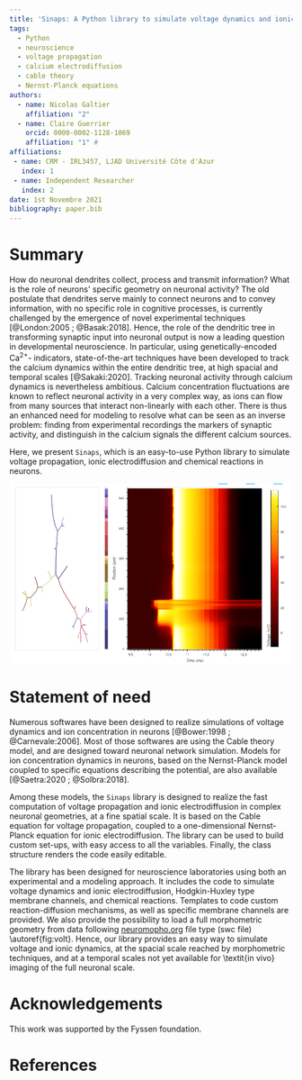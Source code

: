 ```yaml
---
title: 'Sinaps: A Python library to simulate voltage dynamics and ionic electrodiffusion in neurons'
tags:
  - Python
  - neuroscience
  - voltage propagation
  - calcium electrodiffusion
  - cable theory
  - Nernst-Planck equations
authors:
  - name: Nicolas Galtier
    affiliation: "2"
  - name: Claire Guerrier
    orcid: 0000-0002-1128-1069 
    affiliation: "1" #
affiliations:
 - name: CRM - IRL3457, LJAD Université Côte d'Azur
   index: 1
 - name: Independent Researcher
   index: 2
date: 1st Novembre 2021
bibliography: paper.bib
---
```


# Summary

How do neuronal dendrites collect, process and transmit information? What is the role of neurons'
specific geometry on neuronal activity? The old postulate that dendrites serve mainly to connect
neurons and to convey information, with no specific role in cognitive processes, is currently
challenged by the emergence of novel experimental techniques [@London:2005 ; @Basak:2018]. Hence, the 
role of the dendritic tree in transforming synaptic input into neuronal output is now a leading
question in developmental neuroscience. In particular, using genetically-encoded Ca$^{2+}$-
indicators, state-of-the-art techniques have been developed to track the calcium dynamics within
the entire dendritic tree, at high spacial and temporal scales [@Sakaki:2020]. Tracking neuronal
activity through calcium dynamics is nevertheless ambitious. Calcium concentration fluctuations
are known to reflect neuronal activity in a very complex way, as ions can flow from many sources
that interact non-linearly with each other. There is thus an enhanced need for modeling to
resolve what can be seen as an inverse problem: finding from experimental recordings the markers
of synaptic activity, and distinguish in the calcium signals the different calcium sources. 

Here, we present `Sinaps`, which is an easy-to-use Python library to simulate voltage propagation, ionic electrodiffusion and chemical reactions in neurons. 

![Left: a complete neuronal geometry created using `Sinaps`. Right: Simulation of voltage propagation in the dendritic tree represented in Left. The color code in the middle maps the structure of the geometry on the left, to the vertical position on the right.\label{fig:volt}](Fig1.png)

# Statement of need

Numerous softwares have been designed to realize simulations of voltage dynamics and ion concentration in neurons [@Bower:1998 ; @Carnevale:2006]. Most of those softwares are using the Cable theory model, and are designed toward neuronal network simulation. Models for ion concentration dynamics in neurons, based on the Nernst-Planck model coupled to specific equations describing the potential, are also available [@Saetra:2020 ; @Solbra:2018]. 

Among these models, the `Sinaps` library is designed to realize the fast computation of voltage propagation and ionic electrodiffusion in complex neuronal geometries, at a fine spatial scale. It is based on the Cable equation for voltage propagation, coupled to a one-dimensional Nernst-Planck equation for ionic electrodiffusion. The library can be used to build custom set-ups, with easy access to all the variables. Finally, the class structure renders the code easily editable.

The library has been designed for neuroscience laboratories using both an experimental and a modeling approach. It includes the code to simulate voltage dynamics and ionic electrodiffusion, Hodgkin-Huxley type membrane channels, and chemical reactions. Templates to code custom reaction-diffusion mechanisms, as well as specific membrane channels are provided. We also provide the possibility to load a full morphometric geometry from data following [neuromopho.org](http://neuromorpho.org/) file type (swc file) \autoref{fig:volt}. Hence, our library provides an easy way to simulate voltage and ionic dynamics, at the spacial scale reached by morphometric techniques, and at a temporal scales not yet available for \textit{in vivo} imaging of the full neuronal scale.

# Acknowledgements

This work was supported by the Fyssen foundation.

# References
